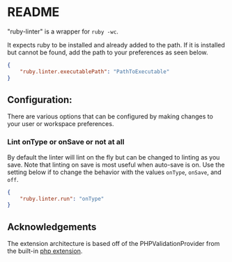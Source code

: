 # README

"ruby-linter" is a wrapper for `ruby -wc`.

It expects ruby to be installed and already added to the path. If it is installed but cannot be found, add the path to your preferences as seen below.

```json
{
	"ruby.linter.executablePath": "PathToExecutable"
}
```

## Configuration:
There are various options that can be configured by making changes to your user or workspace preferences.

### Lint onType or onSave or not at all
By default the linter will lint on the fly but can be changed to linting as you save. Note that linting on save is most useful when auto-save is on. Use the setting below if to change the behavior with the values `onType`, `onSave`, and `off`.

```json
{
	"ruby.linter.run": "onType"
}
```

## Acknowledgements
The extension architecture is based off of the PHPValidationProvider from the built-in [php extension](https://github.com/Microsoft/vscode/tree/master/extensions/php).